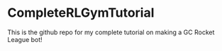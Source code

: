 # CompleteRLGymTutorial
This is the github repo for my complete tutorial on making a GC Rocket League bot!
